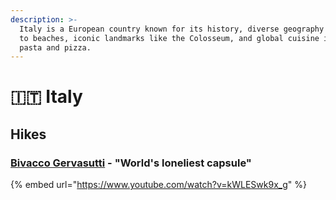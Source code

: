 ```yaml
---
description: >-
  Italy is a European country known for its history, diverse geography from Alps
  to beaches, iconic landmarks like the Colosseum, and global cuisine including
  pasta and pizza.
---
```


# 🇮🇹 Italy

## Hikes

### [Bivacco Gervasutti](https://www.caitorino.it/rifugi/gervasutti/) - "World's loneliest capsule"

{% embed url="https://www.youtube.com/watch?v=kWLESwk9x_g" %}
